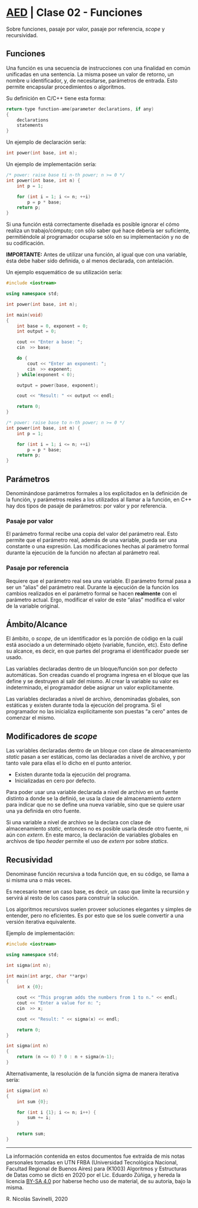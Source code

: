 # [AED](https://github.com/rnsavinelli/aed) | Clase 02 - Funciones

Sobre funciones, pasaje por valor, pasaje por referencia, *scope* y
recursividad.

## Funciones

Una función es una secuencia de instrucciones con una finalidad en común
unificadas en una sentencia. La misma posee un valor de retorno, un nombre u
identificador, y, de necesitarse, parámetros de entrada.
Esto permite encapsular procedimientos o algoritmos.

Su definición en C/C++ tiene esta forma:

``` cpp
return-type function-ame(parameter declarations, if any)
{
    declarations
    statements
}
```

Un ejemplo de declaración sería:

``` cpp
int power(int base, int n);
```

Un ejemplo de implementación sería:

``` cpp
/* power: raise base ti n-th power; n >= 0 */
int power(int base, int n) {
    int p = 1;

    for (int i = 1; i <= n; ++i)
        p = p * base;
    return p;
}
```

Si una función está correctamente diseñada es posible ignorar el cómo
realiza un trabajo/cómputo; con sólo saber qué hace debería ser suficiente,
permitiéndole al programador ocuparse sólo en su implementación y no de su
codificación.

**IMPORTANTE:** Antes de utilizar una función, al igual que con una variable, ésta
debe haber sido definida, o al menos declarada, con antelación.

Un ejemplo esquemático de su utilización sería:

``` cpp
#include <iostream>

using namespace std;

int power(int base, int n);

int main(void)
{
    int base = 0, exponent = 0;
    int output = 0;

    cout << "Enter a base: ";
    cin  >> base;

    do {
        cout << "Enter an exponent: ";
        cin  >> exponent;
    } while(exponent < 0);

    output = power(base, exponent);

    cout << "Result: " << output << endl;

    return 0;
}

/* power: raise base to n-th power; n >= 0 */
int power(int base, int n) {
    int p = 1;

    for (int i = 1; i <= n; ++i)
        p = p * base;
    return p;
}

```

## Parámetros

Denominándose parámetros formales a los explicitados en la definición de la
función, y parámetros reales a los utilizados al llamar a la función,
en C++ hay dos tipos de pasaje de parámetros: por valor y por referencia.

### Pasaje por valor

El parámetro formal recibe una copia del valor del parámetro
real. Esto permite que el parámetro real, además de una
variable, pueda ser una constante o una expresión. Las
modificaciones hechas al parámetro formal durante la ejecución
de la función no afectan al parámetro real.

### Pasaje por referencia

Requiere que el parámetro real sea una variable. El parámetro
formal pasa a ser un “alias” del parámetro real.
Durante la ejecución de la función los cambios realizados en el parámetro
formal se hacen **realmente** con el parámetro actual. Ergo, modificar
el valor de este “alias” modifica el valor de la variable original.

## Ámbito/Alcance

El ámbito, o *scope*, de un identificador es la porción de
código en la cuál está asociado a un determinado objeto
(variable, función, etc). Esto define su alcance, es decir, en
que partes del programa el identificador puede ser usado.

Las variables declaradas dentro de un bloque/función son por
defecto automáticas. Son creadas cuando el programa
ingresa en el bloque que las define y se destruyen al salir
del mismo. Al crear la variable su valor es indeterminado,
el programador debe asignar un valor explícitamente.

Las variables declaradas a nivel de archivo, denominadas globales, son
estáticas y existen durante toda la ejecución del programa. Si el
programador no las inicializa explícitamente son puestas
“a cero” antes de comenzar el mismo.

## Modificadores de *scope*

Las variables declaradas dentro de un bloque con clase de
almacenamiento *static* pasan a ser estáticas, como las
declaradas a nivel de archivo, y por tanto vale para ellas el lo
dicho en el punto anterior.

+ Existen durante toda la ejecución del programa.
+ Inicializadas en cero por defecto.

Para poder usar una variable declarada a nivel de archivo en un
fuente distinto a donde se la definió, se usa la clase de
almacenamiento *extern* para indicar que no se define una nueva
variable, sino que se quiere usar una ya definida en otro fuente.

Si una variable a nivel de archivo se la declara con clase de
almacenamiento *static*, entonces no es posible usarla desde otro
fuente, ni aún con *extern*. En este marco, la declaración de variables
globales en archivos de tipo *header* permite el uso de *extern* por
sobre *statics*.

## Recusividad

Denominase función recursiva a toda función que, en su código, se llama a si
misma una o más veces.

Es necesario tener un caso base, es decir, un caso que limite la recursión y
servirá al resto de los casos para construir la solución.

Los algoritmos recursivos suelen proveer soluciones elegantes y simples de entender, pero
no eficientes. Es por esto que se los suele convertir a una versión iterativa equivalente.

Ejemplo de implementación:

``` cpp
#include <iostream>

using namespace std;

int sigma(int n);

int main(int argc, char **argv)
{
	int x {0};

	cout << "This program adds the numbers from 1 to n." << endl;
	cout << "Enter a value for n: ";
	cin  >> x;

	cout << "Result: " << sigma(x) << endl;

	return 0;
}

int sigma(int n)
{
	return (n <= 0) ? 0 : n + sigma(n-1);
}
```

Alternativamente, la resolución de la función sigma de manera iterativa sería:

``` cpp
int sigma(int n)
{
    int sum {0};

    for (int i {1}; i <= n; i++) {
        sum += i;
    }

    return sum;
}
```

----------------------------------------------
La información contenida en estos documentos fue extraída de mis notas personales tomadas en UTN FRBA (Universidad Tecnológica Nacional, Facultad Regional de Buenos Aires) para (K1003) Algoritmos y Estructuras de Datas como se dictó en 2020 por el Lic. Eduardo Zúñiga, y hereda la licencia [BY-SA 4.0](https://creativecommons.org/licenses/by-sa/4.0/) por haberse hecho uso de material, de su autoría, bajo la misma.

R. Nicolás Savinelli, 2020 
